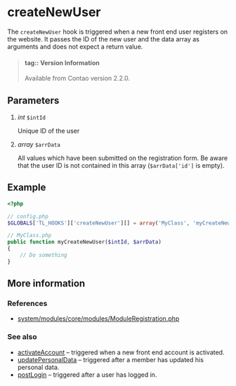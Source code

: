 # createNewUser

The `createNewUser` hook is triggered when a new front end user registers on the
website. It passes the ID of the new user and the data array as arguments and does
not expect a return value.

> #### tag:: Version Information 
> Available from Contao version 2.2.0.


## Parameters

1. *int* `$intId`

    Unique ID of the user

2. *array* `$arrData`

    All values which have been submitted on the registration form. Be aware that
    the user ID is not contained in this array (`$arrData['id']` is empty).


## Example

```php
<?php

// config.php
$GLOBALS['TL_HOOKS']['createNewUser'][] = array('MyClass', 'myCreateNewUser');

// MyClass.php
public function myCreateNewUser($intId, $arrData)
{
    // Do something
}
```


## More information


### References

- [system/modules/core/modules/ModuleRegistration.php](https://github.com/contao/core/blob/3.5.0/system/modules/core/modules/ModuleRegistration.php#L439-L446)


### See also

- [activateAccount](activateAccount.md) – triggered when a new front end account is activated.
- [updatePersonalData](updatePersonalData.md) – triggered after a member has updated his personal data.
- [postLogin](postLogin.md) – triggered after a user has logged in.

